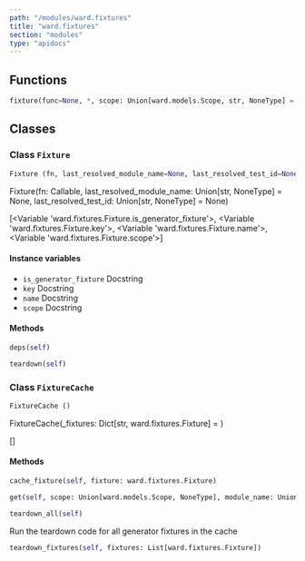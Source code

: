 ```yaml
---
path: "/modules/ward.fixtures"
title: "ward.fixtures"
section: "modules"
type: "apidocs"
---
```


## Functions

```python
fixture(func=None, *, scope: Union[ward.models.Scope, str, NoneType] = <Scope.Test: test'>)
```

## Classes

### Class `Fixture`

```python
Fixture (fn, last_resolved_module_name=None, last_resolved_test_id=None)
```

Fixture(fn: Callable, last_resolved_module_name: Union[str, NoneType] = None, last_resolved_test_id: Union[str, NoneType] = None)

[<Variable 'ward.fixtures.Fixture.is_generator_fixture'>, <Variable 'ward.fixtures.Fixture.key'>, <Variable 'ward.fixtures.Fixture.name'>, <Variable 'ward.fixtures.Fixture.scope'>]

#### Instance variables

* `is_generator_fixture` Docstring 
* `key` Docstring 
* `name` Docstring 
* `scope` Docstring 

#### Methods

```python
deps(self)
```

```python
teardown(self)
```

### Class `FixtureCache`

```python
FixtureCache ()
```

FixtureCache(_fixtures: Dict[str, ward.fixtures.Fixture] = <factory>)

[]

#### Methods

```python
cache_fixture(self, fixture: ward.fixtures.Fixture)
```

```python
get(self, scope: Union[ward.models.Scope, NoneType], module_name: Union[str, NoneType], test_id: Union[str, NoneType])
```

```python
teardown_all(self)
```
Run the teardown code for all generator fixtures in the cache

```python
teardown_fixtures(self, fixtures: List[ward.fixtures.Fixture])
```